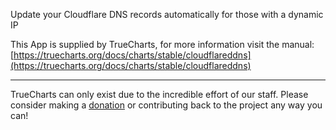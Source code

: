 Update your Cloudflare DNS records automatically for those with a dynamic IP

This App is supplied by TrueCharts, for more information visit the manual: [https://truecharts.org/docs/charts/stable/cloudflareddns](https://truecharts.org/docs/charts/stable/cloudflareddns)

---

TrueCharts can only exist due to the incredible effort of our staff.
Please consider making a [donation](https://truecharts.org/docs/about/sponsor) or contributing back to the project any way you can!
